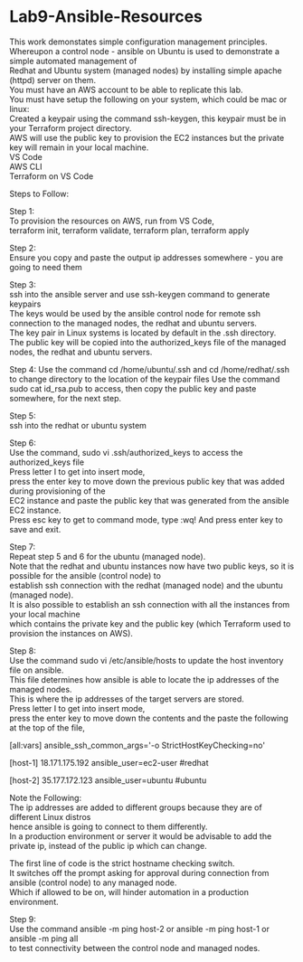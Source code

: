 # Lab9-Ansible-Resources
This work demonstates simple configuration management principles.  
Whereupon a control node - ansible on Ubuntu is used to demonstrate a simple automated management of  
Redhat and Ubuntu system (managed nodes) by installing simple apache (httpd) server on them.  
You must have an AWS account to be able to replicate this lab.  
You must have setup the following on your system, which could be mac or linux:  
Created a keypair using the command ssh-keygen, this keypair must be in your Terraform project directory.  
AWS will use the public key to provision the EC2 instances but the private key will remain in your local machine.  
VS Code  
AWS CLI  
Terraform on VS Code

Steps to Follow:  
  
Step 1:  
To provision the resources on AWS, run from VS Code,  
terraform init, terraform validate, terraform plan, terraform apply  
  
Step 2:  
Ensure you copy and paste the output ip addresses somewhere - you are going to need them  
  
Step 3:  
ssh into the ansible server and use ssh-keygen command to generate keypairs  
The keys would be used by the ansible control node for remote ssh connection to the managed nodes, 
the redhat and ubuntu servers.  
The key pair in Linux systems is located by default in the .ssh directory.  
The public key will be copied into the authorized_keys file of the managed nodes, the redhat and ubuntu servers.  
  
Step 4:
Use the command cd /home/ubuntu/.ssh and cd /home/redhat/.ssh to change directory to the location of the keypair files
Use the command sudo cat id_rsa.pub to access, then copy the public key and paste somewhere, for the next step.  
  
Step 5:  
ssh into the redhat or ubuntu system  
  
Step 6:  
Use the command, sudo vi .ssh/authorized_keys to access the authorized_keys file  
Press letter I to get into insert mode,  
press the enter key to move down the previous public key that was added during provisioning of the  
EC2 instance and paste the public key that was generated from the ansible EC2 instance.  
Press esc key to get to command mode, type :wq! And press enter key to save and exit.  
  
Step 7:  
Repeat step 5 and 6 for the ubuntu (managed node).  
Note that the redhat and ubuntu instances now have two public keys, so it is possible for the ansible (control node) to  
establish ssh connection with the redhat (managed node) and the ubuntu (managed node).  
It is also possible to establish an ssh connection with all the instances from your local machine  
which contains the private key and the public key (which Terraform used to provision the instances on AWS).  
  
Step 8:  
Use the command sudo vi /etc/ansible/hosts to update the host inventory file on ansible.  
This file determines how ansible is able to locate the ip addresses of the managed nodes.  
This is where the ip addresses of the target servers are stored.  
Press letter I to get into insert mode,  
press the enter key to move down the contents and the paste the following at the top of the file,  
  
[all:vars]
ansible_ssh_common_args='-o StrictHostKeyChecking=no'

[host-1]
18.171.175.192 ansible_user=ec2-user #redhat  
  
[host-2]
35.177.172.123 ansible_user=ubuntu #ubuntu  

Note the Following:  
The ip addresses are added to different groups because they are of different Linux distros  
hence ansible is going to connect to them differently.  
In a production environment or server it would be advisable to add the private ip, instead of the public ip which can change.  

The first line of code is the strict hostname checking switch.  
It switches off the prompt asking for approval during connection from ansible (control node) to any managed node.  
Which if allowed to be on, will hinder automation in a production environment.  

Step 9:  
Use the command ansible -m ping host-2 or ansible -m ping host-1 or ansible -m ping all  
to test connectivity between the control node and managed nodes.



